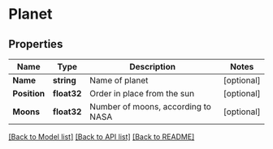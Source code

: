 # Planet

## Properties

Name | Type | Description | Notes
------------ | ------------- | ------------- | -------------
**Name** | **string** | Name of planet | [optional] 
**Position** | **float32** | Order in place from the sun | [optional] 
**Moons** | **float32** | Number of moons, according to NASA | [optional] 

[[Back to Model list]](../README.md#documentation-for-models) [[Back to API list]](../README.md#documentation-for-api-endpoints) [[Back to README]](../README.md)


